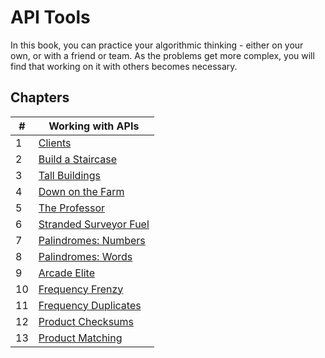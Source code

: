 # API Tools

In this book, you can practice your algorithmic thinking - either on your own, or with a friend or team. As the problems get more complex, you will find that working on it with others becomes necessary.

## Chapters

| # | Working with APIs |
|--|--|
| 1 | [Clients](./chapters/API_CLIENTS.md) |
| 2 | [Build a Staircase](./chapters/ALGORITHMS_STAIRCASE.md) |
| 3 | [Tall Buildings](./chapters/ALGORITHMS_BUILDINGS.md) |
| 4 | [Down on the Farm](./chapters/ALGORITHMS_ANIMAL_LEGS.md) |
| 5 | [The Professor](./chapters/ALGORITHMS_PROFESSOR.md) |
| 6 | [Stranded Surveyor Fuel](./chapters/ALGORITHMS_ROCKET_FUEL.md) |
| 7 | [Palindromes: Numbers](./chapters/ALGORITHMS_NUMBER_PALINDROME.md) |
| 8 | [Palindromes: Words](./chapters/ALGORITHMS_WORD_PALINDROME.md) |
| 9 | [Arcade Elite](./chapters/ALGORITHMS_ARCADE.md) |
| 10 | [Frequency Frenzy](./chapters/ALGORITHMS_FREQUENCY.md) |
| 11 | [Frequency Duplicates](./chapters/ALGORITHMS_DUPLICATES.md) |
| 12 | [Product Checksums](./chapters/ALGORITHMS_CHECKSUMS.md) |
| 13 | [Product Matching](./chapters/ALGORITHMS_MATCHING.md) |

